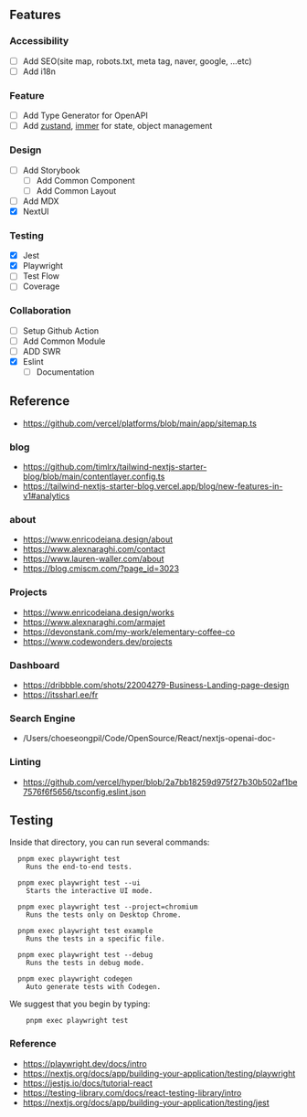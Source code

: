 ## Features
### Accessibility
- [ ] Add SEO(site map, robots.txt, meta tag, naver, google, ...etc)
- [ ] Add i18n

### Feature
- [ ] Add Type Generator for OpenAPI
- [ ] Add [zustand](https://docs.pmnd.rs/zustand/getting-started/introduction), [immer](https://github.com/immerjs/immer) for state, object management

### Design
- [ ] Add Storybook
  - [ ] Add Common Component
  - [ ] Add Common Layout
- [ ] Add MDX
- [x] NextUI

### Testing
- [x] Jest
- [x] Playwright
- [ ] Test Flow
- [ ] Coverage

### Collaboration
- [ ] Setup Github Action
- [ ] Add Common Module
- [ ] ADD SWR
- [x] Eslint
  - [ ] Documentation

## Reference
- https://github.com/vercel/platforms/blob/main/app/sitemap.ts

### blog
- https://github.com/timlrx/tailwind-nextjs-starter-blog/blob/main/contentlayer.config.ts
- https://tailwind-nextjs-starter-blog.vercel.app/blog/new-features-in-v1#analytics

### about
- https://www.enricodeiana.design/about
- https://www.alexnaraghi.com/contact
- https://www.lauren-waller.com/about
- https://blog.cmiscm.com/?page_id=3023


### Projects
- https://www.enricodeiana.design/works
- https://www.alexnaraghi.com/armajet
- https://devonstank.com/my-work/elementary-coffee-co
- https://www.codewonders.dev/projects

### Dashboard
- https://dribbble.com/shots/22004279-Business-Landing-page-design
- https://itssharl.ee/fr


### Search Engine
- /Users/choeseongpil/Code/OpenSource/React/nextjs-openai-doc-
### Linting
- https://github.com/vercel/hyper/blob/2a7bb18259d975f27b30b502af1be7576f6f5656/tsconfig.eslint.json


## Testing
Inside that directory, you can run several commands:
```
  pnpm exec playwright test
    Runs the end-to-end tests.

  pnpm exec playwright test --ui
    Starts the interactive UI mode.

  pnpm exec playwright test --project=chromium
    Runs the tests only on Desktop Chrome.

  pnpm exec playwright test example
    Runs the tests in a specific file.

  pnpm exec playwright test --debug
    Runs the tests in debug mode.

  pnpm exec playwright codegen
    Auto generate tests with Codegen.
```
We suggest that you begin by typing:
```
    pnpm exec playwright test
```
### Reference
- https://playwright.dev/docs/intro
- https://nextjs.org/docs/app/building-your-application/testing/playwright
- https://jestjs.io/docs/tutorial-react
- https://testing-library.com/docs/react-testing-library/intro
- https://nextjs.org/docs/app/building-your-application/testing/jest